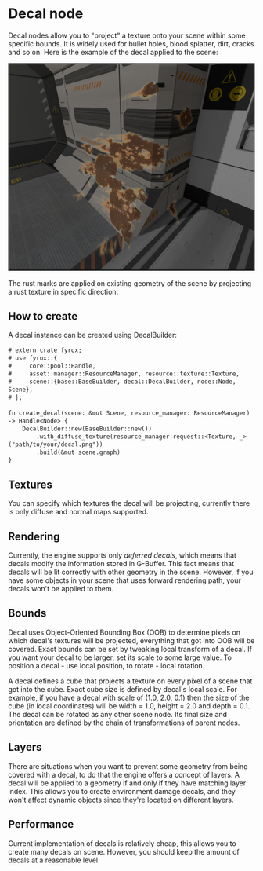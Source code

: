 # Decal node

Decal nodes allow you to "project" a texture onto your scene within some specific bounds. It is widely used for
bullet holes, blood splatter, dirt, cracks and so on. Here is the example of the decal applied to the scene:

![Decal](./decal.PNG)

The rust marks are applied on existing geometry of the scene by projecting a rust texture in specific direction.

## How to create

A decal instance can be created using DecalBuilder:

```rust,no_run
# extern crate fyrox;
# use fyrox::{
#     core::pool::Handle,
#     asset::manager::ResourceManager, resource::texture::Texture,
#     scene::{base::BaseBuilder, decal::DecalBuilder, node::Node, Scene},
# };

fn create_decal(scene: &mut Scene, resource_manager: ResourceManager) -> Handle<Node> {
    DecalBuilder::new(BaseBuilder::new())
        .with_diffuse_texture(resource_manager.request::<Texture, _>("path/to/your/decal.png"))
        .build(&mut scene.graph)
}
```

## Textures

You can specify which textures the decal will be projecting, currently there is only diffuse and normal maps
supported.

## Rendering

Currently, the engine supports only _deferred decals_, which means that decals modify the information stored in
G-Buffer. This fact means that decals will be lit correctly with other geometry in the scene. However, if you 
have some objects in your scene that uses forward rendering path, your decals won't be applied to them.

## Bounds

Decal uses Object-Oriented Bounding Box (OOB) to determine pixels on which decal's textures will be projected,
everything that got into OOB will be covered. Exact bounds can be set by tweaking local transform of a decal.
If you want your decal to be larger, set its scale to some large value. To position a decal - use local position,
to rotate - local rotation.

A decal defines a cube that projects a texture on every pixel of a scene that got into the cube. Exact cube size 
is defined by decal's local scale. For example, if you have a decal with scale of (1.0, 2.0, 0.1) then the size of 
the cube (in local coordinates) will be width = 1.0, height = 2.0 and depth = 0.1. The decal can be rotated as any 
other scene node. Its final size and orientation are defined by the chain of transformations of parent nodes.

## Layers

There are situations when you want to prevent some geometry from being covered with a decal, to do that the engine
offers a concept of layers. A decal will be applied to a geometry if and only if they have matching layer index. This 
allows you to create environment damage decals, and they won't affect dynamic objects since they're located on 
different layers.

## Performance

Current implementation of decals is relatively cheap, this allows you to create many decals on scene. However, you
should keep the amount of decals at a reasonable level. 